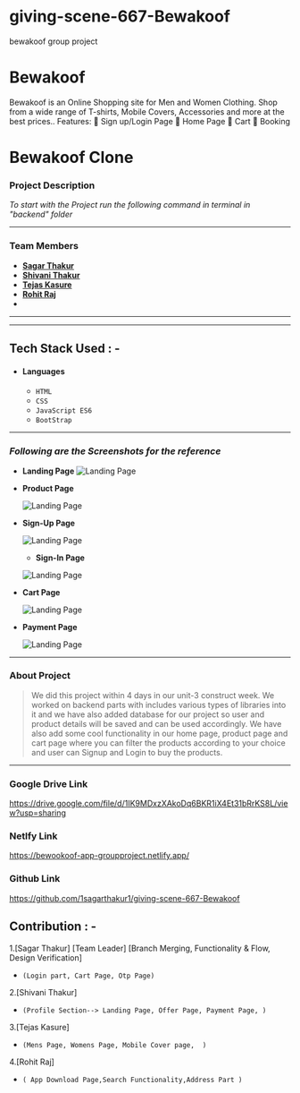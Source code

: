 # giving-scene-667-Bewakoof
bewakoof group project

# Bewakoof
Bewakoof is an Online Shopping site for Men and Women Clothing. Shop from a wide range of T-shirts, Mobile Covers, Accessories and more at the best prices.. Features:  Sign up/Login Page  Home Page  Cart  Booking

# Bewakoof Clone

### Project Description

_To start with the Project run the following command in terminal in "backend" folder_



---

### Team Members

- **[Sagar Thakur](https://github.com/1sagarthakur1)**
- **[Shivani Thakur](https://github.com/shivanithakur36)**
- **[Tejas Kasure](https://github.com/tejaskasure)**
- **[Rohit Raj](https://github.com/Rtcraj)**
- 

---

---

## Tech Stack Used : -

- #### Languages
  - `HTML`
  - `CSS`
  - `JavaScript ES6`
  - `BootStrap`


---

### _Following are the Screenshots for the reference_

- **Landing Page**
  ![Landing Page]()
  

- **Product Page**

  ![Landing Page]()


- **Sign-Up Page**

  ![Landing Page]()
  
  
  - **Sign-In Page**

  ![Landing Page]()


- **Cart Page**

  ![Landing Page]()

- **Payment Page**

  ![Landing Page]()

---

### About Project

> We did this project within 4 days in our unit-3 construct week. We worked on backend parts with includes various types of libraries into it and we have also added database for our project so user and product details will be saved and can be used accordingly. We have also add some cool functionality in our home page, product page and cart page where you can filter the products according to your choice and user can Signup and Login to buy the products.

---



### Google Drive Link
https://drive.google.com/file/d/1IK9MDxzXAkoDq6BKR1iX4Et31bRrKS8L/view?usp=sharing



### Netlfy Link
https://bewookoof-app-groupproject.netlify.app/

### Github Link
https://github.com/1sagarthakur1/giving-scene-667-Bewakoof


## Contribution : -

1.[Sagar Thakur] [Team Leader] 
[Branch Merging, Functionality & Flow, Design Verification]
- `(Login part, Cart Page, Otp Page)`

2.[Shivani Thakur]

- `(Profile Section--> Landing Page, Offer Page, Payment Page, )`

3.[Tejas Kasure]

- `(Mens Page, Womens Page, Mobile Cover page,  )`

4.[Rohit Raj]

- `( App Download Page,Search Functionality,Address Part )`





